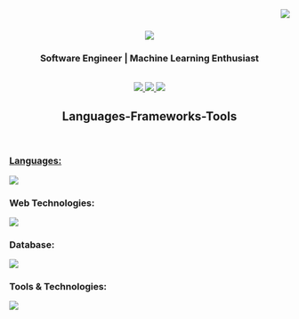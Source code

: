 
  <img align="right" src="https://visitor-badge.laobi.icu/badge?page_id=Sakshyam103.Sakshyam103"/>
  <h1 align="center">
    <a href = "https://git.io/typing-svg">
      <img src = "https://readme-typing-svg.herokuapp.com/?font=Righteous&size=35&center=true&color=white&width=500&height=70&duration=4000&lines=Hi+There!+I'm+Sakshyam+Sarki!;"/>
    </a>
  </h1>
  <h3 align="center"> Software Engineer | Machine Learning Enthusiast </h3>
  <br/>
  <div align="center">
    <a href="mailto:nepalisakshyam19@gmail.com">
      <img src = "https://img.shields.io/badge/Gmail-333333?style=for-the-badge&logo=gmail&logoColor=red" target="_blank"/>
    </a>
    <a href="https://www.linkedin.com/in/sakshyam103/" target="_blank">
      <img src="https://img.shields.io/badge/LinkedIn-007785?style=for-the-badge&logo=linkedin&logoColor=white" target="_blank"/>
    </a>
    <a href="https://github.com/Sakshyam103" target="_blank">
      <img src="https://img.shields.io/badge/Website-FF5722?style=for-the-badge&logo=todois&logoColor=white" target="_blank"/>
    </a>
  </div>
  <h2 align="center"> Languages-Frameworks-Tools </h2>
  <br/>
  <div align="center">
  <a href="https://skillicons.dev">
  <h3 align="left">Languages:</h3>
<p align="left">
  <a href="https://skillicons.dev">
    <img src="https://skillicons.dev/icons?i=c,cpp,cs,go,java,py,scala,ocaml,clojure" />
  </a>
</p>

<h3 align="left">Web Technologies:</h3>
<p align="left">
  <a href="https://skillicons.dev">
    <img src="https://skillicons.dev/icons?i=css,html,js,ts,vercel,react,angular,tailwind" />
  </a>
</p>

<h3 align="left">Database:</h3>
<p align="left">
  <a href="https://skillicons.dev">
    <img src="https://skillicons.dev/icons?i=mongodb,mysql,postgres,dynamodb" />
  </a>
</p>

<h3 align="left">Tools & Technologies:</h3>
<p align="left">
  <a href="https://skillicons.dev">
    <img src="https://skillicons.dev/icons?i=aws,gcp,docker,git,kubernetes,nginx,postman,tensorflow,pytorch,git,idea,linux,bash,figma," />
  </a>
</p>
  </a>
  </div>

<h2 align="center">
<br>
<!-- <div align="center">
<img width = 390 src="https://streak-stats.demolab.com/?user=Sakshyam103&count_private=true&theme=react&border_radius=10" alt="streak stats"/>
 <img width = 390 src="https://github-readme-stats.vercel.app/api?username=Sakshyam103&theme=algolia&show_icons=true&i=github&rank_icon=github" alt="github stats"/> 
  <br>
  <img width = 320 src="https://github-readme-stats.vercel.app/api/top-langs?username=Sakshyam103&hide=html,scss,stylus,blade,jupyter%20notebook,python,css,shell,batchfile,dockerfile,typescript&theme=algolia&show_icons=true" alt="top langs"/>
</div> -->
 

<!--
**Sakshyam103/Sakshyam103** is a ✨ _special_ ✨ repository because its `README.md` (this file) appears on your GitHub profile.

Here are some ideas to get you started:

- 🔭 I’m currently working on ...
- 🌱 I’m currently learning ...
- 👯 I’m looking to collaborate on ...
- 🤔 I’m looking for help with ...
- 💬 Ask me about ...
- 📫 How to reach me: ...
- 😄 Pronouns: ...
- ⚡ Fun fact: ...
-->

